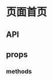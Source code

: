 <!--
 * @Author: your name
 * @Date: 2021-08-13 11:21:34
 * @LastEditTime: 2021-08-13 11:28:51
 * @LastEditors: Please set LastEditors
 * @Description: In User Settings Edit
 * @FilePath: \工单整理文档d:\code\docs-master\docs\pages\README.md
-->
# 页面首页

## API

## props

### methods